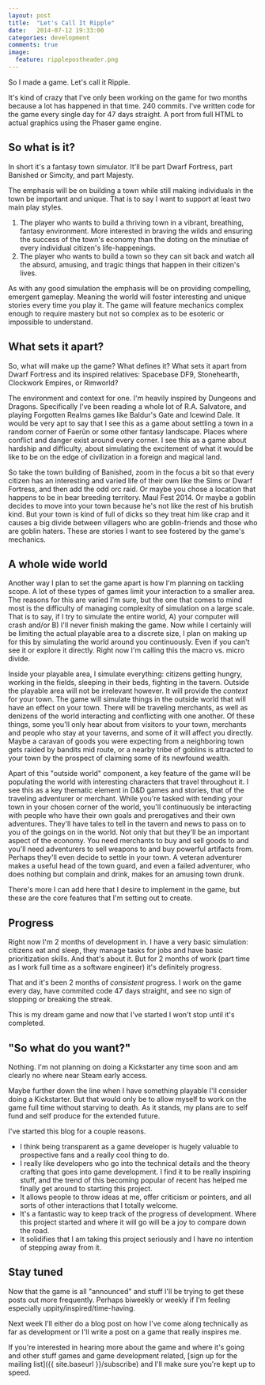```yaml
---
layout: post
title:  "Let's Call It Ripple"
date:   2014-07-12 19:33:00
categories: development
comments: true
image:
  feature: ripplepostheader.png
---
```


So I made a game. Let's call it Ripple.

It's kind of crazy that I've only been working on the game for two months because a lot has happened in that time. 240 commits. I've written code for the game every single day for 47 days straight. A port from full HTML to actual graphics using the Phaser game engine. 

## So what is it?

<!-- Not much right now. It's a game I've spent plenty of time thinking about but only 2 months so far developing. Let's talk about what I want it to be. -->

In short it's a fantasy town simulator. It'll be part Dwarf Fortress, part Banished or Simcity, and part Majesty.

The emphasis will be on building a town while still making individuals in the town be important and unique. That is to say I want to support at least two main play styles. 

1. The player who wants to build a thriving town in a vibrant, breathing, fantasy environment. More interested in braving the wilds and ensuring the success of the town's economy than the doting on the minutiae of every individual citizen's life-happenings.
2. The player who wants to build a town so they can sit back and watch all the absurd, amusing, and tragic things that happen in their citizen's lives. 

As with any good simulation the emphasis will be on providing compelling, emergent gameplay. Meaning the world will foster interesting and unique stories every time you play it. The game will feature mechanics complex enough to require mastery but not so complex as to be esoteric or impossible to understand.

## What sets it apart?

So, what will make up the game? What defines it? What sets it apart from Dwarf Fortress and its inspired relatives: Spacebase DF9, Stonehearth, Clockwork Empires, or Rimworld? 

The environment and context for one. I'm heavily inspired by Dungeons and Dragons. Specifically I've been reading a whole lot of R.A. Salvatore, and playing Forgotten Realms games like Baldur's Gate and Icewind Dale. It would be very apt to say that I see this as a game about settling a town in a random corner of Faerûn or some other fantasy landscape. Places where conflict and danger exist around every corner. I see this as a game about hardship and difficulty, about simulating the excitement of what it would be like to be on the edge of civilization in a foreign and magical land.

So take the town building of Banished, zoom in the focus a bit so that every citizen has an interesting and varied life of their own like the Sims or Dwarf Fortress, and then add the odd orc raid. Or maybe you chose a location that happens to be in bear breeding territory. Maul Fest 2014. Or maybe a goblin decides to move into your town because he's not like the rest of his brutish kind. But your town is kind of full of dicks so they treat him like crap and it causes a big divide between villagers who are goblin-friends and those who are goblin haters. These are stories I want to see fostered by the game's mechanics.

## A whole wide world

Another way I plan to set the game apart is how I'm planning on tackling scope. A lot of these types of games limit your interaction to a smaller area. The reasons for this are varied I'm sure, but the one that comes to mind most is the difficulty of managing complexity of simulation on a large scale. That is to say, if I try to simulate the entire world, A) your computer will crash and/or B) I'll never finish making the game. Now while I certainly will be limiting the actual playable area to a discrete size, I plan on making up for this by simulating the world around you continuously. Even if you can't see it or explore it directly. Right now I'm calling this the macro vs. micro divide.

Inside your playable area, I simulate everything: citizens getting hungry, working in the fields, sleeping in their beds, fighting in the tavern. Outside the playable area will not be irrelevant however. It will provide the *context* for your town. The game will simulate things in the outside world that will have an effect on your town. There will be traveling merchants, as well as denizens of the world interacting and conflicting with one another. Of these things, some you'll only hear about from visitors to your town, merchants and people who stay at your taverns, and some of it will affect you directly. Maybe a caravan of goods you were expecting from a neighboring town gets raided by bandits mid route, or a nearby tribe of goblins is attracted to your town by the prospect of claiming some of its newfound wealth.

<!-- I also mentioned Majesty as a source of inspiration. Majesty had a unique gameplay mechanic revolving around the creation of heroes to go around and do your dirty work, fighting monsters and protecting your kingdom. The key was that you lacked direct control over the heroes. They had their own personalities and prerogatives that dictated their actions in the world and the fun was in watching what they'd end up getting themselves into while simultaneously trying to lead them in a direction that would benefit your town. From this I take two things. 1) Similar to Dwarf Fortress, and almost all of games I mentioned earlier, the player will have no direct control over individual citizens in the town. The player instead influence and lead the citizens by assigning tasks and goals for the town as a whole. 2) -->

Apart of this "outside world" component, a key feature of the game will be populating the world with interesting characters that travel throughout it. I see this as a key thematic element in D&D games and stories, that of the traveling adventurer or merchant. While you're tasked with tending your town in your chosen corner of the world, you'll continuously be interacting with people who have their own goals and prerogatives and their own adventures. They'll have tales to tell in the tavern and news to pass on to you of the goings on in the world. Not only that but they'll be an important aspect of the economy. You need merchants to buy and sell goods to and you'll need adventurers to sell weapons to and buy powerful artifacts from. Perhaps they'll even decide to settle in your town. A veteran adventurer makes a useful head of the town guard, and even a failed adventurer, who does nothing but complain and drink, makes for an amusing town drunk.

There's more I can add here that I desire to implement in the game, but these are the core features that I'm setting out to create.

## Progress

Right now I'm 2 months of development in. I have a very basic simulation: citizens eat and sleep, they manage tasks for jobs and have basic prioritization skills. And that's about it. But for 2 months of work (part time as I work full time as a software engineer) it's definitely progress.

That and it's been 2 months of *consistent* progress. I work on the game every day, have commited code 47 days straight, and see no sign of stopping or breaking the streak. 

This is my dream game and now that I've started I won't stop until it's completed.

## "So what do you want?"

Nothing. I'm not planning on doing a Kickstarter any time soon and am clearly no where near Steam early access.

Maybe further down the line when I have something playable I'll consider doing a Kickstarter. But that would only be to allow myself to work on the game full time without starving to death. As it stands, my plans are to self fund and self produce for the extended future.

I've started this blog for a couple reasons. 

* I think being transparent as a game developer is hugely valuable to prospective fans and a really cool thing to do.
* I really like developers who go into the technical details and the theory crafting that goes into game development. I find it to be really inspiring stuff, and the trend of this becoming popular of recent has helped me finally get around to starting this project.
* It allows people to throw ideas at me, offer criticism or pointers, and all sorts of other interactions that I totally welcome.
* It's a fantastic way to keep track of the progress of development. Where this project started and where it will go will be a joy to compare down the road.
* It solidifies that I am taking this project seriously and I have no intention of stepping away from it.

## Stay tuned

Now that the game is all "announced" and stuff I'll be trying to get these posts out more frequently. Perhaps biweekly or weekly if I'm feeling especially uppity/inspired/time-having. 

Next week I'll either do a blog post on how I've come along technically as far as development or I'll write a post on a game that really inspires me.

If you're interested in hearing more about the game and where it's going and other stuff games and game development related, [sign up for the mailing list]({{ site.baseurl }}/subscribe) and I'll make sure you're kept up to speed.



